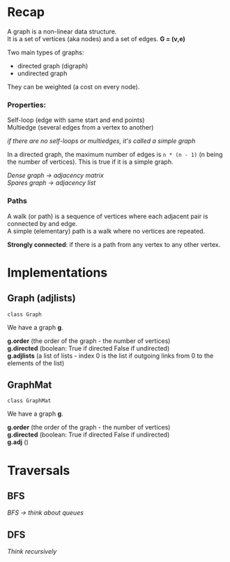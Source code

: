 # Recap

A graph is a non-linear data structure.  
It is a set of vertices (aka nodes) and a set of edges. **G = (v,e)**

Two main types of graphs:  
- directed graph (digraph)
- undirected graph

They can be weighted (a cost on every node).

### Properties:

Self-loop (edge with same start and end points)  
Multiedge (several edges from a vertex to another)  

*if there are no self-loops or multiedges, it's called a simple graph*

In a directed graph, the maximum number of edges is ```n * (n - 1)``` (n being the number of vertices). This is true if it is a simple graph.

*Dense graph -> adjacency matrix*  
*Spares graph -> adjacency list*  

### Paths

A walk (or path) is a sequence of vertices where each adjacent pair is connected by and edge.  
A simple (elementary) path is a walk where no vertices are repeated.  

**Strongly connected**: if there is a path from any vertex to any other vertex.

# Implementations

## Graph (adjlists)

```
class Graph
```  

We have a graph **g**.  

**g.order** (the order of the graph - the number of vertices)  
**g.directed** (boolean: True if directed False if undirected)  
**g.adjlists** (a list of lists - index 0 is the list if outgoing links from 0 to the elements of the list)

## GraphMat

```
class GraphMat
```

We have a graph **g**.

**g.order** (the order of the graph - the number of vertices)  
**g.directed** (boolean: True if directed False if undirected)  
**g.adj** () 

# Traversals

## BFS 

*BFS -> think about queues*  

## DFS

*Think recursively*  

